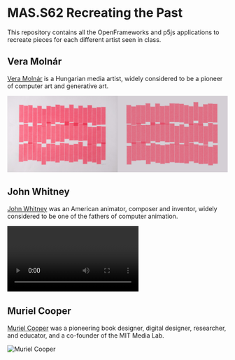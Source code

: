 # MAS.S62 Recreating the Past

This repository contains all the OpenFrameworks and p5js applications to recreate pieces for each different artist seen in class.

## Vera Molnár

[Vera Molnár](https://en.wikipedia.org/wiki/Vera_Moln%C3%A1r) is a Hungarian media artist, widely considered to be a pioneer of computer art and generative art.

![Vera Molnar](recreations/vera_molnar/side_by_side.jpeg)

## John Whitney

[John Whitney](https://en.wikipedia.org/wiki/John_Whitney_(animator)) was an American animator, composer and inventor, widely considered to be one of the fathers of computer animation.

![John Whitney](recreations/john_whitney/side_by_side.mov)

## Muriel Cooper

[Muriel Cooper](https://en.wikipedia.org/wiki/Muriel_Cooper) was a pioneering book designer, digital designer, researcher, and educator, and a co-founder of the MIT Media Lab.

![Muriel Cooper](recreations/muriel_cooper/side_by_side.png)
